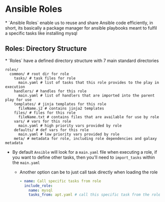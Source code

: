 <h1>Ansible Roles</h1>
* `Ansible Roles` enable us to reuse and share Ansible code efficiently, in short, its basically a package manager for ansible playbooks meant to fulfil a specific tasks like installing mysql


<h2>Roles: Directory Structure</h2>
* `Roles` have a defined directory structure with 7 main standard directories
 
  ```
  roles/
    common/ # root dir for role
      tasks/ # task files for role
        main.yaml # list of tasks that this role provides to the play in execution
      handlers/ # handles for this role
        main.yaml # list of handlers that are imported into the parent play for use
      templates/ # jinja templates for this role
        fileName.j2 # contains jinja2 templates
      files/ # files for this role
        fileName.txt # contains files that are available for use by role
      vars/ # vars for this role
        main.yaml # high priority vars provided by role
      defaults/ # def vars for this role
        main.yaml # low priority vars provided by role
      meta/ # metadata for role, including role dependencies and galaxy metadata
  ```

* By default `Ansible` will look for a `main.yaml` file when executing a role, if you want to define other tasks, then you'll need to `import_tasks` within the `main.yaml`
  - Another option can be to just call task directly when loading the role
 
    ```yml
    - name: Call specific tasks from role
      include_role:
        name: mysql
        tasks_from: apt.yaml # call this specific task from the role
    ```
 
